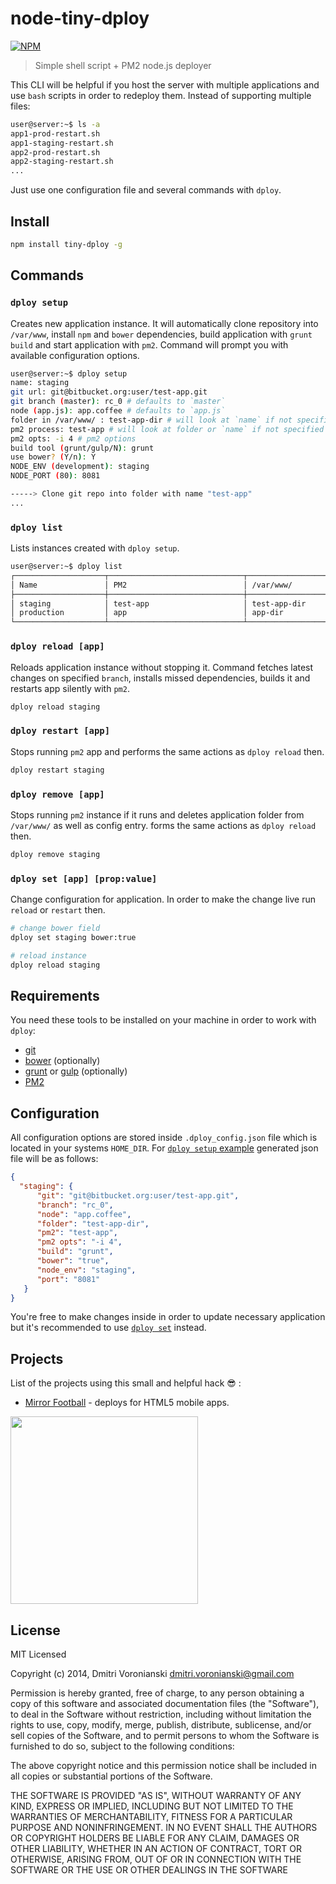 # node-tiny-dploy

[![NPM](https://nodei.co/npm/tiny-dploy.png?downloads=true&downloadRank=true)](https://nodei.co/npm/tiny-dploy/)

> Simple shell script + PM2 node.js deployer

This CLI will be helpful if you host the server with multiple applications and use `bash` scripts in order to redeploy them. Instead of supporting multiple files:

```bash
user@server:~$ ls -a
app1-prod-restart.sh
app1-staging-restart.sh
app2-prod-restart.sh
app2-staging-restart.sh
...
```

Just use one configuration file and several commands with `dploy`.

## Install

```bash
npm install tiny-dploy -g
```

## Commands

### ``dploy setup``

Creates new application instance. It will automatically clone repository into `/var/www`, install `npm` and `bower` dependencies, build application with `grunt build` and start application with `pm2`. Command will prompt you with available configuration options.

```bash
user@server:~$ dploy setup
name: staging
git url: git@bitbucket.org:user/test-app.git
git branch (master): rc_0 # defaults to `master`
node (app.js): app.coffee # defaults to `app.js`
folder in /var/www/ : test-app-dir # will look at `name` if not specified
pm2 process: test-app # will look at folder or `name` if not specified
pm2 opts: -i 4 # pm2 options
build tool (grunt/gulp/N): grunt
use bower? (Y/n): Y
NODE_ENV (development): staging
NODE_PORT (80): 8081

-----> Clone git repo into folder with name "test-app"
...
```

### ``dploy list``

Lists instances created with `dploy setup`.

```bash
user@server:~$ dploy list
┌────────────────────┬──────────────────────────────┬──────────────────────────────┐
│ Name               │ PM2                          │ /var/www/                    │
├────────────────────┼──────────────────────────────┼──────────────────────────────┤
│ staging            │ test-app                     │ test-app-dir                 │
│ production         │ app                          │ app-dir                      │
└────────────────────┴──────────────────────────────┴──────────────────────────────┘
```

### ``dploy reload [app]``

Reloads application instance without stopping it. Command fetches latest changes on specified `branch`, installs missed dependencies, builds it and restarts app silently with `pm2`.

```bash
dploy reload staging
```

### ``dploy restart [app]``

Stops running `pm2` app and performs the same actions as `dploy reload` then.

```bash
dploy restart staging
```

### ``dploy remove [app]``

Stops running `pm2` instance if it runs and deletes application folder from `/var/www/` as well as config entry.
forms the same actions as `dploy reload` then.

```bash
dploy remove staging
```

### ``dploy set [app] [prop:value]``

Change configuration for application. In order to make the change live run `reload` or `restart` then.

```bash
# change bower field
dploy set staging bower:true

# reload instance
dploy reload staging
```

## Requirements

You need these tools to be installed on your machine in order to work with `dploy`:

- [git](http://git-scm.com/downloads)
- [bower](http://bower.io) (optionally)
- [grunt](http://gruntjs.com) or [gulp](http://gulpjs.com/) (optionally)
- [PM2](https://github.com/Unitech/pm2)

## Configuration

All configuration options are stored inside `.dploy_config.json` file which is located in your systems `HOME_DIR`. For [`dploy setup` example](https://github.com/voronianski/node-tiny-dploy#dploy-setup) generated json file will be as follows:

```json
{
  "staging": {
      "git": "git@bitbucket.org:user/test-app.git",
      "branch": "rc_0",
      "node": "app.coffee",
      "folder": "test-app-dir",
      "pm2": "test-app",
      "pm2 opts": "-i 4",
      "build": "grunt",
      "bower": "true",
      "node_env": "staging",
      "port": "8081"
   }
}
```

You're free to make changes inside in order to update necessary application but it's recommended to use [`dploy set`](https://github.com/voronianski/node-tiny-dploy#dploy-set-app-propvalue) instead.

## Projects

List of the projects using this small and helpful hack :sunglasses: :

- [Mirror Football](http://www.mirror.co.uk/sport/football) - deploys for HTML5 mobile apps.

[<img src="https://dl.dropboxusercontent.com/u/100463011/mirrorfootball.jpg" width="300">](http://m.mirrorfootball.com)

## License

MIT Licensed

Copyright (c) 2014, Dmitri Voronianski [dmitri.voronianski@gmail.com](mailto:dmitri.voronianski@gmail.com)

Permission is hereby granted, free of charge, to any person obtaining a copy of this software and associated documentation files (the "Software"), to deal in the Software without restriction, including without limitation the rights to use, copy, modify, merge, publish, distribute, sublicense, and/or sell copies of the Software, and to permit persons to whom the Software is furnished to do so, subject to the following conditions:

The above copyright notice and this permission notice shall be included in all copies or substantial portions of the Software.

THE SOFTWARE IS PROVIDED "AS IS", WITHOUT WARRANTY OF ANY KIND, EXPRESS OR IMPLIED, INCLUDING BUT NOT LIMITED TO THE WARRANTIES OF MERCHANTABILITY, FITNESS FOR A PARTICULAR PURPOSE AND NONINFRINGEMENT. IN NO EVENT SHALL THE AUTHORS OR COPYRIGHT HOLDERS BE LIABLE FOR ANY CLAIM, DAMAGES OR OTHER LIABILITY, WHETHER IN AN ACTION OF CONTRACT, TORT OR OTHERWISE, ARISING FROM, OUT OF OR IN CONNECTION WITH THE SOFTWARE OR THE USE OR OTHER DEALINGS IN THE SOFTWARE
